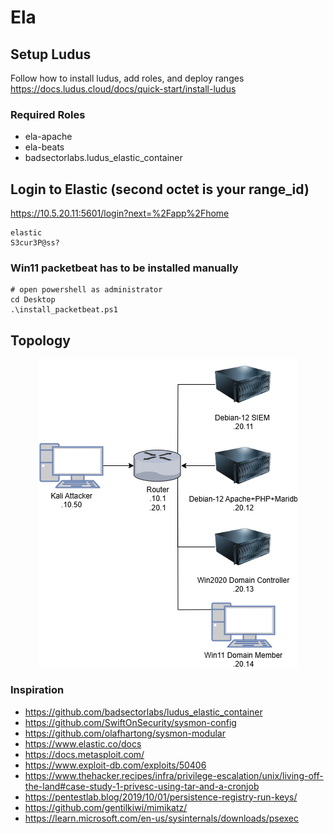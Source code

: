 # Ela

## Setup Ludus
Follow how to install ludus, add roles, and deploy ranges
https://docs.ludus.cloud/docs/quick-start/install-ludus

### Required Roles
- ela-apache
- ela-beats
- badsectorlabs.ludus_elastic_container

## Login to Elastic (second octet is your range_id)
https://10.5.20.11:5601/login?next=%2Fapp%2Fhome

```
elastic
S3cur3P@ss?
```

### Win11 packetbeat has to be installed manually

```
# open powershell as administrator 
cd Desktop
.\install_packetbeat.ps1
```

## Topology
<img src="./topology-tests/topology.png" alt="Topology" style="display: block; margin: 0 auto;" />

### Inspiration
- https://github.com/badsectorlabs/ludus_elastic_container
- https://github.com/SwiftOnSecurity/sysmon-config
- https://github.com/olafhartong/sysmon-modular
- https://www.elastic.co/docs
- https://docs.metasploit.com/
- https://www.exploit-db.com/exploits/50406
- https://www.thehacker.recipes/infra/privilege-escalation/unix/living-off-the-land#case-study-1-privesc-using-tar-and-a-cronjob
- https://pentestlab.blog/2019/10/01/persistence-registry-run-keys/
- https://github.com/gentilkiwi/mimikatz/
- https://learn.microsoft.com/en-us/sysinternals/downloads/psexec
